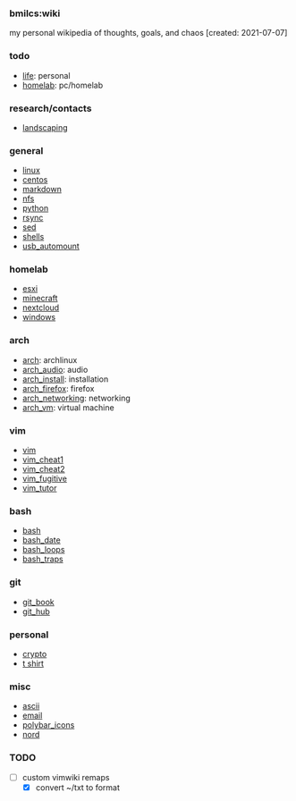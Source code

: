 ### bmilcs:wiki
my personal wikipedia of thoughts, goals, and chaos [created: 2021-07-07]

### todo
* [life](life.md):              personal
* [homelab](homelab.md):           pc/homelab

### research/contacts
* [landscaping](landscaping.md)


### general
* [linux](linux.md)
* [centos](centos.md)
* [markdown](markdown.md)
* [nfs](nfs.md)
* [python](python.md)
* [rsync](rsync.md)
* [sed](sed.md)
* [shells](shells.md)
* [usb_automount](usb_automount.md)

### homelab
* [esxi](esxi.md)
* [minecraft](minecraft.md)
* [nextcloud](nextcloud.md)
* [windows](windows.md)
 
### arch
* [arch](arch.md):              archlinux
* [arch_audio](arch_audio.md):        audio 
* [arch_install](arch_install.md):      installation
* [arch_firefox](arch_firefox.md):      firefox
* [arch_networking](arch_networking.md):   networking
* [arch_vm](arch_vm.md):           virtual machine

### vim
* [vim](vim.md)
* [vim_cheat1](vim_cheat1.md)
* [vim_cheat2](vim_cheat2.md)
* [vim_fugitive](vim_fugitive.md)
* [vim_tutor](vim_tutor.md)

### bash
* [bash](bash.md)
* [bash_date](bash_date.md)
* [bash_loops](bash_loops.md)
* [bash_traps](bash_traps.md)

### git
* [git_book](git_book.md)
* [git_hub](git_hub.md)

### personal
* [crypto](crypto.md)
* [t shirt](t-shirt.md)
 
### misc
* [ascii](ascii.md)
* [email](email.md)
* [polybar_icons](polybar_icons.md)
* [nord](nord.md)

### TODO
- [ ] custom vimwiki remaps
  - [X] convert ~/txt to format
